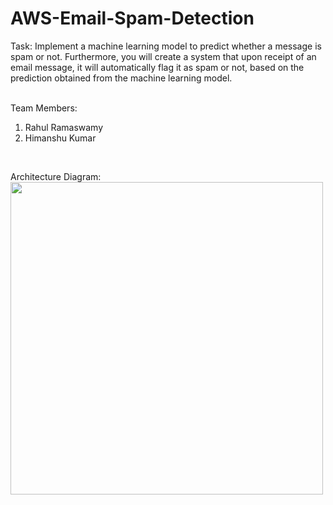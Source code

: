 # AWS-Email-Spam-Detection

Task:
Implement a machine learning model to predict whether a message is spam or not. Furthermore, you will create a system that upon receipt of an
email message, it will automatically flag it as spam or not, based on the prediction obtained from the machine learning model.

<br>
Team Members:

1. Rahul Ramaswamy
2. Himanshu Kumar  


<br>

Architecture Diagram:
<br><img src = "https://user-images.githubusercontent.com/38934646/119194837-4e104480-ba49-11eb-81b3-2572f47f40dd.png" width = "500">


